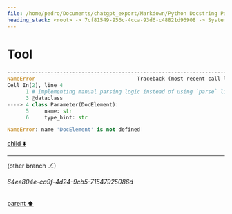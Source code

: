 ```yaml
---
file: /home/pedro/Documents/chatgpt_export/Markdown/Python Docstring Parsing Implementation.md
heading_stack: <root> -> 7cf81549-956c-4cca-93d6-c48821d96908 -> System -> 6476dbd4-7f75-47f1-8b0d-9b56ca8f2c66 -> System -> aaa20e7f-9860-46c5-9c77-d930a71406c3 -> User -> 7d012bc2-71e8-4e41-929e-ddebce0ccb7f -> Assistant -> 7a848fb4-fafb-4120-84f6-6725ea253bc6 -> Assistant -> 9d7c64d3-c964-4f73-8fcc-348a8808245f -> Tool -> 7871c14c-0813-4b57-850e-b8558bb04cdd -> Assistant -> aaa26f25-a8e5-4d20-9881-caea2489d0bc -> User -> 65a2c324-69d9-44db-a6e6-e9fcccbb110b -> Assistant -> 95a4e1ea-8365-4a4f-b155-9f0fe1d7374a -> Tool
---
```

# Tool

```python
---------------------------------------------------------------------------
NameError                                 Traceback (most recent call last)
Cell In[2], line 4
      1 # Implementing manual parsing logic instead of using `parse` library
      3 @dataclass
----> 4 class Parameter(DocElement):
      5     name: str
      6     type_hint: str

NameError: name 'DocElement' is not defined

```

[child ⬇️](#64ee804e-ca9f-4d24-9cb5-71547925086d)

---

(other branch ⎇)
###### 64ee804e-ca9f-4d24-9cb5-71547925086d
[parent ⬆️](#95a4e1ea-8365-4a4f-b155-9f0fe1d7374a)
